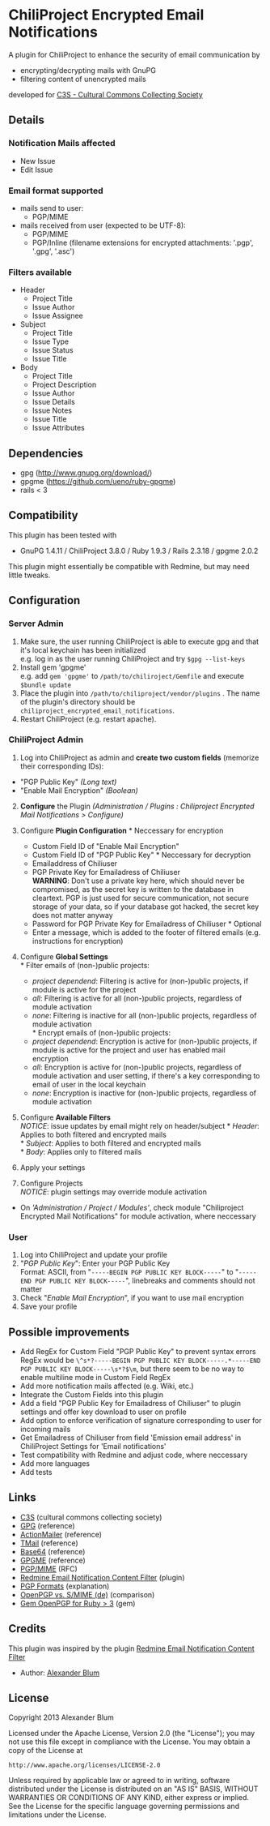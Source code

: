ChiliProject Encrypted Email Notifications
==========================================

A plugin for ChiliProject to enhance the security of email communication by

* encrypting/decrypting mails with GnuPG
* filtering content of unencrypted mails 

developed for [C3S - Cultural Commons Collecting Society](https://c3s.cc)


Details
-------

### Notification Mails affected

* New Issue
* Edit Issue

### Email format supported

* mails send to user:
  * PGP/MIME
* mails received from user (expected to be UTF-8): 
  * PGP/MIME
  * PGP/Inline (filename extensions for encrypted attachments: '.pgp', '.gpg', '.asc')

### Filters available

* Header
  * Project Title
  * Issue Author
  * Issue Assignee
* Subject
  * Project Title
  * Issue Type
  * Issue Status
  * Issue Title
* Body
  * Project Title
  * Project Description
  * Issue Author
  * Issue Details
  * Issue Notes
  * Issue Title
  * Issue Attributes


Dependencies
------------

* gpg (http://www.gnupg.org/download/)
* gpgme (https://github.com/ueno/ruby-gpgme)
* rails < 3


Compatibility
-------------

This plugin has been tested with 

* GnuPG 1.4.11 / ChiliProject 3.8.0 / Ruby 1.9.3 / Rails 2.3.18 / gpgme 2.0.2

This plugin might essentially be compatible with Redmine, but may need little tweaks.


Configuration
-------------

### Server Admin

1. Make sure, the user running ChiliProject is able to execute gpg and that it's local keychain has been initialized  
   e.g. log in as the user running ChiliProject and try `$gpg --list-keys`
2. Install gem 'gpgme'  
   e.g. add `gem 'gpgme'` to `/path/to/chiliroject/Gemfile` and execute `$bundle update`
3. Place the plugin into  `/path/to/chiliproject/vendor/plugins` . The name of the plugin's directory should be `chiliproject_encrypted_email_notifications`.
4. Restart ChiliProject (e.g. restart apache).

### ChiliProject Admin

1. Log into ChiliProject as admin and **create two custom fields** (memorize their corresponding IDs):
  * "PGP Public Key" *(Long text)*
  * "Enable Mail Encryption" *(Boolean)*

2. **Configure** the Plugin *(Administration / Plugins : Chiliproject Encrypted Mail Notifications > Configure)*

  1. Configure **Plugin Configuration**
    * Neccessary for encryption
      * Custom Field ID of "Enable Mail Encryption"
      * Custom Field ID of "PGP Public Key"
    * Neccessary for decryption
      * Emailaddress of Chiliuser
      * PGP Private Key for Emailadress of Chiliuser  
        **WARNING**: Don't use a private key here, which should never be compromised, as the secret key is written to the database in cleartext. PGP is just used for secure communication, not secure storage of your data, so if your database got hacked, the secret key does not matter anyway
      * Password for PGP Private Key for Emailadress of Chiliuser
    * Optional
      * Enter a message, which is added to the footer of filtered emails (e.g. instructions for encryption)

  2. Configure **Global Settings**  
    * Filter emails of (non-)public projects:  
      * *project dependend*: Filtering is active for (non-)public projects, if module is active for the project  
      * *all*: Filtering is active for all (non-)public projects, regardless of module activation  
      * *none*: Filtering is inactive for all (non-)public projects, regardless of module activation  
    * Encrypt emails of (non-)public projects:  
      * *project dependend*: Encryption is active for (non-)public projects, if module is active for the project and user has enabled mail encryption  
      * *all*: Encryption is active for (non-)public projects, regardless of module activation and user setting, if there's a key corresponding to email of user in the local keychain  
      * *none*: Encryption is inactive for (non-)public projects, regardless of module activation

  3. Configure **Available Filters**  
     *NOTICE*: issue updates by email might rely on header/subject
    * *Header*: Applies to both filtered and encrypted mails  
    * *Subject*: Applies to both filtered and encrypted mails  
    * *Body*: Applies only to filtered mails  

  4. Apply your settings

3. Configure Projects  
   *NOTICE*: plugin settings may override module activation
  * On *'Administration / Project / Modules'*, check module "Chiliproject Encrypted Mail Notifications" for module activation, where neccessary  


### User

1. Log into ChiliProject and update your profile
2. "*PGP Public Key*": Enter your PGP Public Key   
   Format: ASCII, from "`-----BEGIN PGP PUBLIC KEY BLOCK-----`" to "`-----END PGP PUBLIC KEY BLOCK-----`", linebreaks and comments should not matter
3. Check "*Enable Mail Encryption*", if you want to use mail encryption
4. Save your profile


Possible improvements
---------------------

* Add RegEx for Custom Field "PGP Public Key" to prevent syntax errors  
  RegEx would be `\^s*?-----BEGIN PGP PUBLIC KEY BLOCK-----.*-----END PGP PUBLIC KEY BLOCK-----\s*?$\m`, but there seem to be no way to enable multiline mode in Custom Field RegEx
* Add more notification mails affected (e.g. Wiki, etc.)
* Integrate the Custom Fields into this plugin
* Add a field "PGP Public Key for Emailadress of Chiliuser" to plugin settings and offer key download to user on profile
* Add option to enforce verification of signature corresponding to user for incoming mails
* Get Emailadress of Chiliuser from field 'Emission email address' in ChiliProject Settings for 'Email notifications'
* Test compatibility with Redmine and adjust code, where neccessary
* Add more languages
* Add tests


Links
-----

* [C3S](https://www.c3s.cc/) (cultural commons collecting society)
* [GPG](http://www.gnupg.org/gph/en/manual/x56.html) (reference)
* [ActionMailer](http://apidock.com/rails/ActionMailer/Base) (reference)
* [TMail](http://tmail.rubyforge.org/rdoc/index.html) (reference)
* [Base64](http://ruby-doc.org/stdlib-2.0.0/libdoc/base64/rdoc/Base64.html) (reference)
* [GPGME](http://www.ruby-doc.org/gems/docs/b/benburkert-gpgme-0.1.5/index.html) (reference)
* [PGP/MIME](http://www.ietf.org/rfc/rfc3156.txt) (RFC)
* [Redmine Email Notification Content Filter](http://www.redmine.org/plugins/redmine_email_notification_content_filter) (plugin)
* [PGP Formats](http://binblog.info/2008/03/12/know-your-pgp-implementation/) (explanation)
* [OpenPGP vs. S/MIME (de)](http://www.kes.info/archiv/online/01-01-60-SMIMEvsOpenPGP.htm) (comparison)
* [Gem OpenPGP for Ruby > 3](https://jkraemer.net/openpgp-mail-encryption-with-ruby) (gem)


Credits
-------

This plugin was inspired by the plugin [Redmine Email Notification Content Filter](http://www.redmine.org/plugins/redmine_email_notification_content_filter)

* Author: [Alexander Blum](https://github.com/timegrid)


License
-------

Copyright 2013 Alexander Blum

Licensed under the Apache License, Version 2.0 (the "License");
you may not use this file except in compliance with the License.
You may obtain a copy of the License at

    http://www.apache.org/licenses/LICENSE-2.0

Unless required by applicable law or agreed to in writing, software
distributed under the License is distributed on an "AS IS" BASIS,
WITHOUT WARRANTIES OR CONDITIONS OF ANY KIND, either express or implied.
See the License for the specific language governing permissions and
limitations under the License.